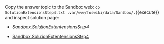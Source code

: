Copy the answer topic to the Sandbox web: `cp SolutionExtensionsStep4.txt .var/www/foswiki/data/Sandbox/.`{{execute}}
and inspect solution page:

*   _Sandbox.SolutionExtentensionsStep4_

*   [Sandbox.SolutionExtentensionsStep4](https://[[HOST_SUBDOMAIN]]-80-[[KATACODA_HOST]].environments.katacoda.com/foswiki/Sandbox/SolutionExtentensionsStep4)